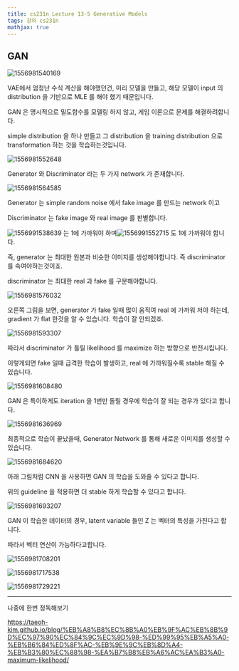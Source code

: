 ```yaml
---
title: cs231n Lecture 13-5 Generative Models
tags: 강의 cs231n
mathjax: true
---
```





## GAN

![1556981540169](https://strutive07.github.io/assets/images/til_images/images/1556981540169.png)



VAE에서 엄청난 수식 계산을 해야했던건, 미리 모델을 만들고, 해당 모델이 input 의 distribution 을 기반으로 MLE 를 해야 했기 때문입니다.

GAN 은 명시적으로 밀도함수를 모델링 하지 않고, 게임 이론으로 문제를 해결하려합니다.

simple distribution 을 하나 만들고 그 distribution 을 training distribution 으로 transformation 하는 것을 학습하는것입니다.



![1556981552648](https://strutive07.github.io/assets/images/til_images/images/1556981552648.png)

Generator 와 Discriminator 라는 두 가지 network 가 존재합니다.



![1556981564585](https://strutive07.github.io/assets/images/til_images/images/1556981564585.png)

Generator 는 simple random noise 에서 fake image 를 만드는 network 이고

Discriminator 는 fake image 와 real image 를 판별합니다.

![1556991538639](https://strutive07.github.io/assets/images/til_images/images/1556991538639.png) 는 1에 가까워야 하며![1556991552715](https://strutive07.github.io/assets/images/til_images/images/1556991552715.png) 도 1에 가까워야 합니다.

즉, generator 는 최대한 원본과 비슷한 이미지를 생성해야합니다. 즉 discriminator 를 속여야하는것이죠.

discriminator 는 최대한 real 과 fake 를 구분해야합니다.



![1556981576032](https://strutive07.github.io/assets/images/til_images/images/1556981576032.png)

오른쪽 그림을 보면, generator 가 fake 일때 많이 움직여 real 에 가까워 저야 하는데, gradient 가 flat 한것을 알 수 있습니다. 학습이 잘 안되겠죠.



![1556981593307](https://strutive07.github.io/assets/images/til_images/images/1556981593307.png)



따라서 discriminator 가 틀릴 likelihood 를 maximize 하는 방향으로 반전시킵니다.

이렇게되면 fake 일때 급격한 학습이 발생하고, real 에 가까워질수록 stable 해질 수 있습니다.

![1556981608480](https://strutive07.github.io/assets/images/til_images/images/1556981608480.png)

GAN 은 특이하게도 iteration 을 1번만 돌릴 경우에 학습이 잘 되는 경우가 있다고 합니다.

![1556981636969](https://strutive07.github.io/assets/images/til_images/images/1556981636969.png)



최종적으로 학습이 끝났을때, Generator Network 를 통해 새로운 이미지를 생성할 수 있습니다.

![1556981684620](https://strutive07.github.io/assets/images/til_images/images/1556981684620.png)

아래 그림처럼 CNN 을 사용하면 GAN 의 학습을 도와줄 수 있다고 합니다.

위의 guideline 을 적용하면 더 stable 하게 학습할 수 있다고 합니다.

![1556981693207](https://strutive07.github.io/assets/images/til_images/images/1556981693207.png)



GAN 이 학습한 데이터의 경우, latent variable 들인 Z 는 벡터의 특성을 가진다고 합니다.

따라서 벡터 연산이 가능하다고합니다.

![1556981708201](https://strutive07.github.io/assets/images/til_images/images/1556981708201.png)



![1556981717538](https://strutive07.github.io/assets/images/til_images/images/1556981717538.png)





![1556981729221](https://strutive07.github.io/assets/images/til_images/images/1556981729221.png)



------



나중에 한번 정독해보기

<https://taeoh-kim.github.io/blog/%EB%A8%B8%EC%8B%A0%EB%9F%AC%EB%8B%9D%EC%97%90%EC%84%9C%EC%9D%98-%ED%99%95%EB%A5%A0-%EB%B6%84%ED%8F%AC-%EB%9E%9C%EB%8D%A4-%EB%B3%80%EC%88%98-%EA%B7%B8%EB%A6%AC%EA%B3%A0-maximum-likelihood/>

